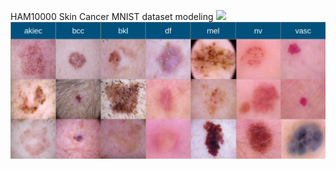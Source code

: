 HAM10000 Skin Cancer MNIST dataset modeling
<img src="CNN Ensemble (Model count: 3) (Standard Scaled).png"></img>
<img src="classes.png"></img>
